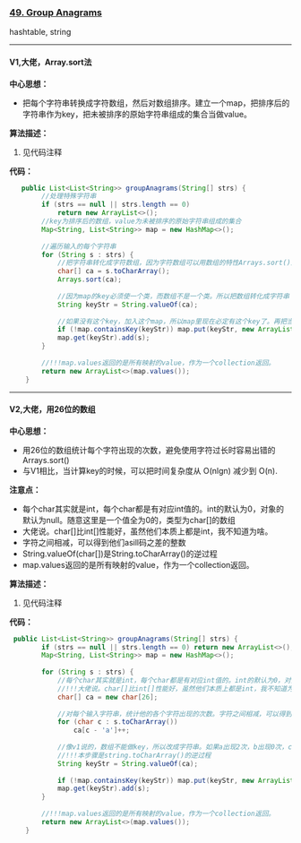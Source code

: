 ### [49. Group Anagrams](https://leetcode.com/problems/group-anagrams/)

hashtable, string

---

#### V1,大佬，Array.sort法

**中心思想：**
- 把每个字符串转换成字符数组，然后对数组排序。建立一个map，把排序后的字符串作为key，把未被排序的原始字符串组成的集合当做value。

**算法描述：**
1. 见代码注释

**代码：**
```java
   public List<List<String>> groupAnagrams(String[] strs) {
        //处理特殊字符串
        if (strs == null || strs.length == 0) 
            return new ArrayList<>();
        //key为排序后的数组，value为未被排序的原始字符串组成的集合    
        Map<String, List<String>> map = new HashMap<>();
        
        //遍历输入的每个字符串
        for (String s : strs) {
            //把字符串转化成字符数组，因为字符数组可以用数组的特性Arrays.sort()进行排序
            char[] ca = s.toCharArray();
            Arrays.sort(ca);
            
            //因为map的key必须使一个类，而数组不是一个类。所以把数组转化成字符串
            String keyStr = String.valueOf(ca);
            
            //如果没有这个key，加入这个map，所以map里现在必定有这个key了。再把当前字符串加到当前key对应的value里。这两句可以用getOrDefault()代替
            if (!map.containsKey(keyStr)) map.put(keyStr, new ArrayList<>());
            map.get(keyStr).add(s);
        }
        
        //!!!map.values返回的是所有映射的value，作为一个collection返回。
        return new ArrayList<>(map.values());
    }
```

---

#### V2,大佬，用26位的数组

**中心思想：**
- 用26位的数组统计每个字符出现的次数，避免使用字符过长时容易出错的Arrays.sort()
- 与V1相比，当计算key的时候，可以把时间复杂度从 O(nlgn) 减少到 O(n).

**注意点：**
- 每个char其实就是int，每个char都是有对应int值的。int的默认为0，对象的默认为null。随意这里是一个值全为0的，类型为char[]的数组
- 大佬说。char[]比int[]性能好，虽然他们本质上都是int，我不知道为啥。
- 字符之间相减，可以得到他们asill码之差的整数
- String.valueOf(char[])是String.toCharArray()的逆过程
- map.values返回的是所有映射的value，作为一个collection返回。

**算法描述：**
1. 见代码注释

**代码：**
```java
 public List<List<String>> groupAnagrams(String[] strs) {
        if (strs == null || strs.length == 0) return new ArrayList<>();
        Map<String, List<String>> map = new HashMap<>();
        
        for (String s : strs) {
            //每个char其实就是int，每个char都是有对应int值的。int的默认为0，对象的默认为null。随意这里是一个值全为0的，类型为char[]的数组
            //!!!大佬说。char[]比int[]性能好，虽然他们本质上都是int，我不知道为啥。
            char[] ca = new char[26];
            
            //对每个输入字符串，统计他的各个字符出现的次数。字符之间相减，可以得到他们asill码之差的整数，正好作为字符串索引。
            for (char c : s.toCharArray()) 
                ca[c - 'a']++;
            
            //像v1说的，数组不能做key，所以改成字符串。如果a出现2次，b出现0次，c出现4次。那么当前字符串的key就是“204”。
            //!!!本步骤是string.toCharArray()的逆过程
            String keyStr = String.valueOf(ca);
            
            if (!map.containsKey(keyStr)) map.put(keyStr, new ArrayList<>());
            map.get(keyStr).add(s);
        }
        
        //!!!map.values返回的是所有映射的value，作为一个collection返回。
        return new ArrayList<>(map.values());
    }
```
